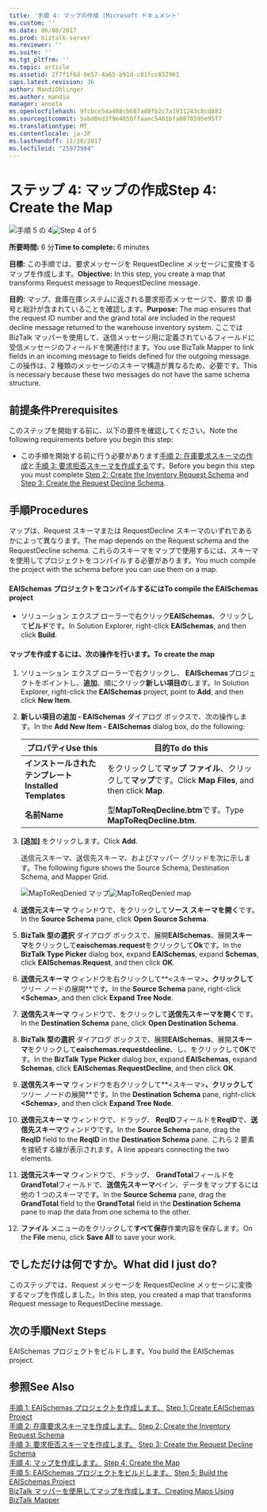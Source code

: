 ```yaml
---
title: '手順 4: マップの作成 |Microsoft ドキュメント'
ms.custom: ''
ms.date: 06/08/2017
ms.prod: biztalk-server
ms.reviewer: ''
ms.suite: ''
ms.tgt_pltfrm: ''
ms.topic: article
ms.assetid: 2f7f1f6d-0e57-4a65-b91d-c81fcc832961
caps.latest.revision: 36
author: MandiOhlinger
ms.author: mandia
manager: anneta
ms.openlocfilehash: 9fcbce54a488cb687ad0fb2c7a1931243c8cd882
ms.sourcegitcommit: 5abd0ed3f9e4858ffaaec5481bfa8878595e95f7
ms.translationtype: MT
ms.contentlocale: ja-JP
ms.lasthandoff: 11/28/2017
ms.locfileid: "25973984"
---
```

# <a name="step-4-create-the-map"></a><span data-ttu-id="d4f80-102">ステップ 4: マップの作成</span><span class="sxs-lookup"><span data-stu-id="d4f80-102">Step 4: Create the Map</span></span>
<span data-ttu-id="d4f80-103">![手順 5 の 4](../core/media/step-4of5.gif "Step_4of5")</span><span class="sxs-lookup"><span data-stu-id="d4f80-103">![Step 4 of 5](../core/media/step-4of5.gif "Step_4of5")</span></span>  
  
 <span data-ttu-id="d4f80-104">**所要時間:** 6 分</span><span class="sxs-lookup"><span data-stu-id="d4f80-104">**Time to complete:** 6 minutes</span></span>  
  
 <span data-ttu-id="d4f80-105">**目標:** この手順では、要求メッセージを RequestDecline メッセージに変換するマップを作成します。</span><span class="sxs-lookup"><span data-stu-id="d4f80-105">**Objective:** In this step, you create a map that transforms Request message to RequestDecline message.</span></span>  
  
 <span data-ttu-id="d4f80-106">**目的:** マップ、倉庫在庫システムに返される要求拒否メッセージで、要求 ID 番号と総計が含まれていることを確認します。</span><span class="sxs-lookup"><span data-stu-id="d4f80-106">**Purpose:** The map ensures that the request ID number and the grand total are included in the request decline message returned to the warehouse inventory system.</span></span> <span data-ttu-id="d4f80-107">ここでは BizTalk マッパーを使用して、送信メッセージ用に定義されているフィールドに受信メッセージのフィールドを関連付けます。</span><span class="sxs-lookup"><span data-stu-id="d4f80-107">You use BizTalk Mapper to link fields in an incoming message to fields defined for the outgoing message.</span></span> <span data-ttu-id="d4f80-108">この操作は、2 種類のメッセージのスキーマ構造が異なるため、必要です。</span><span class="sxs-lookup"><span data-stu-id="d4f80-108">This is necessary because these two messages do not have the same schema structure.</span></span>  
  
## <a name="prerequisites"></a><span data-ttu-id="d4f80-109">前提条件</span><span class="sxs-lookup"><span data-stu-id="d4f80-109">Prerequisites</span></span>  
 <span data-ttu-id="d4f80-110">このステップを開始する前に、以下の要件を確認してください。</span><span class="sxs-lookup"><span data-stu-id="d4f80-110">Note the following requirements before you begin this step:</span></span>  
  
-   <span data-ttu-id="d4f80-111">この手順を開始する前に行う必要があります[手順 2: 在庫要求スキーマの作成](../core/step-2-create-the-inventory-request-schema.md)と[手順 3: 要求拒否スキーマを作成する](../core/step-3-create-the-request-decline-schema.md)です。</span><span class="sxs-lookup"><span data-stu-id="d4f80-111">Before you begin this step you must complete [Step 2: Create the Inventory Request Schema](../core/step-2-create-the-inventory-request-schema.md) and [Step 3: Create the Request Decline Schema](../core/step-3-create-the-request-decline-schema.md).</span></span>  
  
## <a name="procedures"></a><span data-ttu-id="d4f80-112">手順</span><span class="sxs-lookup"><span data-stu-id="d4f80-112">Procedures</span></span>  
 <span data-ttu-id="d4f80-113">マップは、Request スキーマまたは RequestDecline スキーマのいずれであるかによって異なります。</span><span class="sxs-lookup"><span data-stu-id="d4f80-113">The map depends on the Request schema and the RequestDecline schema.</span></span>  <span data-ttu-id="d4f80-114">これらのスキーマをマップで使用するには、スキーマを使用してプロジェクトをコンパイルする必要があります。</span><span class="sxs-lookup"><span data-stu-id="d4f80-114">You much compile the project with the schema before you can use them on a map.</span></span>  
  
#### <a name="to-compile-the-eaischemas-project"></a><span data-ttu-id="d4f80-115">EAISchemas プロジェクトをコンパイルするには</span><span class="sxs-lookup"><span data-stu-id="d4f80-115">To compile the EAISchemas project</span></span>  
  
-   <span data-ttu-id="d4f80-116">ソリューション エクスプ ローラーで右クリック**EAISchemas**、クリックして**ビルド**です。</span><span class="sxs-lookup"><span data-stu-id="d4f80-116">In Solution Explorer, right-click **EAISchemas**, and then click **Build**.</span></span>  
  
#### <a name="to-create-the-map"></a><span data-ttu-id="d4f80-117">マップを作成するには、次の操作を行います。</span><span class="sxs-lookup"><span data-stu-id="d4f80-117">To create the map</span></span>  
  
1.  <span data-ttu-id="d4f80-118">ソリューション エクスプ ローラーで右クリックし、 **EAISchemas**プロジェクトをポイントし、**追加**、順にクリック**新しい項目の**します。</span><span class="sxs-lookup"><span data-stu-id="d4f80-118">In Solution Explorer, right-click the **EAISchemas** project, point to **Add**, and then click **New Item**.</span></span>  
  
2.  <span data-ttu-id="d4f80-119">**新しい項目の追加 - EAISchemas**  ダイアログ ボックスで、次の操作します。</span><span class="sxs-lookup"><span data-stu-id="d4f80-119">In the **Add New Item - EAISchemas** dialog box, do the following:</span></span>  
  
    |<span data-ttu-id="d4f80-120">プロパティ</span><span class="sxs-lookup"><span data-stu-id="d4f80-120">Use this</span></span>|<span data-ttu-id="d4f80-121">目的</span><span class="sxs-lookup"><span data-stu-id="d4f80-121">To do this</span></span>|  
    |--------------|----------------|  
    |<span data-ttu-id="d4f80-122">**インストールされたテンプレート**</span><span class="sxs-lookup"><span data-stu-id="d4f80-122">**Installed Templates**</span></span>|<span data-ttu-id="d4f80-123">をクリックして**マップ ファイル**、クリックして**マップ**です。</span><span class="sxs-lookup"><span data-stu-id="d4f80-123">Click **Map Files**, and then click **Map**.</span></span>|  
    |<span data-ttu-id="d4f80-124">**名前**</span><span class="sxs-lookup"><span data-stu-id="d4f80-124">**Name**</span></span>|<span data-ttu-id="d4f80-125">型**MapToReqDecline.btm**です。</span><span class="sxs-lookup"><span data-stu-id="d4f80-125">Type **MapToReqDecline.btm**.</span></span>|  
  
3.  <span data-ttu-id="d4f80-126">**[追加]** をクリックします。</span><span class="sxs-lookup"><span data-stu-id="d4f80-126">Click **Add**.</span></span>  
  
     <span data-ttu-id="d4f80-127">送信元スキーマ、送信先スキーマ、およびマッパー グリッドを次に示します。</span><span class="sxs-lookup"><span data-stu-id="d4f80-127">The following figure shows the Source Schema, Destination Schema, and Mapper Grid.</span></span>  
  
     <span data-ttu-id="d4f80-128">![MapToReqDenied マップ](../core/media/tut1-maptoreqden1.jpg "Tut1_MapToReqDen1")</span><span class="sxs-lookup"><span data-stu-id="d4f80-128">![MapToReqDenied map](../core/media/tut1-maptoreqden1.jpg "Tut1_MapToReqDen1")</span></span>  
  
4.  <span data-ttu-id="d4f80-129">**送信元スキーマ** ウィンドウで、をクリックして**ソース スキーマを開く**です。</span><span class="sxs-lookup"><span data-stu-id="d4f80-129">In the **Source Schema** pane, click **Open Source Schema**.</span></span>  
  
5.  <span data-ttu-id="d4f80-130">**BizTalk 型の選択** ダイアログ ボックスで、展開**EAISchemas**、展開**スキーマ**をクリックして**eaischemas.request**をクリックして**Ok**です。</span><span class="sxs-lookup"><span data-stu-id="d4f80-130">In the **BizTalk Type Picker** dialog box, expand **EAISchemas**, expand **Schemas**, click **EAISchemas.Request**, and then click **OK**.</span></span>  
  
6.  <span data-ttu-id="d4f80-131">**送信元スキーマ** ウィンドウを右クリックして**\<スキーマ\>**、クリックして**ツリー ノードの展開**です。</span><span class="sxs-lookup"><span data-stu-id="d4f80-131">In the **Source Schema** pane, right-click **\<Schema\>**, and then click **Expand Tree Node**.</span></span>  
  
7.  <span data-ttu-id="d4f80-132">**送信先スキーマ** ウィンドウで、をクリックして**送信先スキーマを開く**です。</span><span class="sxs-lookup"><span data-stu-id="d4f80-132">In the **Destination Schema** pane, click **Open Destination Schema**.</span></span>  
  
8.  <span data-ttu-id="d4f80-133">**BizTalk 型の選択** ダイアログ ボックスで、展開**EAISchemas**、展開**スキーマ**をクリックして**eaischemas.requestdecline**、し、をクリックして**OK**です。</span><span class="sxs-lookup"><span data-stu-id="d4f80-133">In the **BizTalk Type Picker** dialog box, expand **EAISchemas**, expand **Schemas**, click **EAISchemas.RequestDecline**, and then click **OK**.</span></span>  
  
9. <span data-ttu-id="d4f80-134">**送信先スキーマ** ウィンドウを右クリックして**\<スキーマ\>**、クリックして**ツリー ノードの展開**です。</span><span class="sxs-lookup"><span data-stu-id="d4f80-134">In the **Destination Schema** pane, right-click **\<Schema\>**, and then click **Expand Tree Node**.</span></span>  
  
10. <span data-ttu-id="d4f80-135">**送信元スキーマ** ウィンドウで、ドラッグ、 **ReqID**フィールドを**ReqID**で、**送信先スキーマ**ウィンドウです。</span><span class="sxs-lookup"><span data-stu-id="d4f80-135">In the **Source Schema** pane, drag the **ReqID** field to the **ReqID** in the **Destination Schema** pane.</span></span> <span data-ttu-id="d4f80-136">これら 2 要素を接続する線が表示されます。</span><span class="sxs-lookup"><span data-stu-id="d4f80-136">A line appears connecting the two elements.</span></span>  
  
11. <span data-ttu-id="d4f80-137">**送信元スキーマ** ウィンドウで、ドラッグ、 **GrandTotal**フィールドを**GrandTotal**フィールドで、**送信先スキーマ**ペイン、データをマップするには他の 1 つのスキーマです。</span><span class="sxs-lookup"><span data-stu-id="d4f80-137">In the **Source Schema** pane, drag the **GrandTotal** field to the **GrandTotal** field in the **Destination Schema** pane to map the data from one schema to the other.</span></span>  
  
12. <span data-ttu-id="d4f80-138">**ファイル** メニューのをクリックして**すべて保存**作業内容を保存します。</span><span class="sxs-lookup"><span data-stu-id="d4f80-138">On the **File** menu, click **Save All** to save your work.</span></span>  
  
## <a name="what-did-i-just-do"></a><span data-ttu-id="d4f80-139">でしただけは何ですか。</span><span class="sxs-lookup"><span data-stu-id="d4f80-139">What did I just do?</span></span>  
 <span data-ttu-id="d4f80-140">このステップでは、Request メッセージを RequestDecline メッセージに変換するマップを作成しました。</span><span class="sxs-lookup"><span data-stu-id="d4f80-140">In this step, you created a map that transforms Request message to RequestDecline message.</span></span>  
  
## <a name="next-steps"></a><span data-ttu-id="d4f80-141">次の手順</span><span class="sxs-lookup"><span data-stu-id="d4f80-141">Next Steps</span></span>  
 <span data-ttu-id="d4f80-142">EAISchemas プロジェクトをビルドします。</span><span class="sxs-lookup"><span data-stu-id="d4f80-142">You build the EAISchemas project.</span></span>  
  
## <a name="see-also"></a><span data-ttu-id="d4f80-143">参照</span><span class="sxs-lookup"><span data-stu-id="d4f80-143">See Also</span></span>  
 <span data-ttu-id="d4f80-144">[手順 1: EAISchemas プロジェクトを作成します。](../core/step-1-create-eaischemas-project.md) </span><span class="sxs-lookup"><span data-stu-id="d4f80-144">[Step 1: Create EAISchemas Project](../core/step-1-create-eaischemas-project.md) </span></span>  
 <span data-ttu-id="d4f80-145">[手順 2: 在庫要求スキーマを作成します。](../core/step-2-create-the-inventory-request-schema.md) </span><span class="sxs-lookup"><span data-stu-id="d4f80-145">[Step 2: Create the Inventory Request Schema](../core/step-2-create-the-inventory-request-schema.md) </span></span>  
 <span data-ttu-id="d4f80-146">[手順 3: 要求拒否スキーマを作成します。](../core/step-3-create-the-request-decline-schema.md) </span><span class="sxs-lookup"><span data-stu-id="d4f80-146">[Step 3: Create the Request Decline Schema](../core/step-3-create-the-request-decline-schema.md) </span></span>  
 <span data-ttu-id="d4f80-147">[手順 4: マップを作成します。](../core/step-4-create-the-map.md) </span><span class="sxs-lookup"><span data-stu-id="d4f80-147">[Step 4: Create the Map](../core/step-4-create-the-map.md) </span></span>  
 <span data-ttu-id="d4f80-148">[手順 5: EAISchemas プロジェクトをビルドします。](../core/step-5-build-the-eaischemas-project.md) </span><span class="sxs-lookup"><span data-stu-id="d4f80-148">[Step 5: Build the EAISchemas Project](../core/step-5-build-the-eaischemas-project.md) </span></span>  
 [<span data-ttu-id="d4f80-149">BizTalk マッパーを使用してマップを作成します。</span><span class="sxs-lookup"><span data-stu-id="d4f80-149">Creating Maps Using BizTalk Mapper</span></span>](../core/creating-maps-using-biztalk-mapper.md)